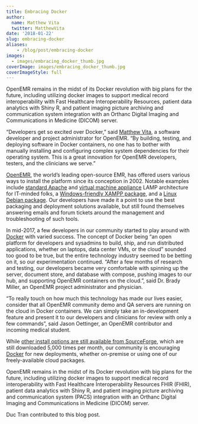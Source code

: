 ```yaml
---
title: Embracing Docker
author:
  name: Matthew Vita
  twitter: MatthewVita
date: '2018-01-22'
slug: embracing-docker
aliases:
    - /blog/post/embracing-docker
images:
  - images/embracing_docker_thumb.jpg
coverImage: images/embracing_docker_thumb.jpg
coverImageStyle: full
---
```

OpenEMR remains in the midst of its Docker revolution with big plans for the future, including utilizing docker images to support medical record interoperability with Fast Healthcare Interoperability Resources, patient data analytics with Shiny R, and patient imaging picture archiving and communication system integration with an Orthanc Digital Imaging and Communications in Medicine (DICOM) server.
<!--more-->

“Developers get so excited over Docker,” said [Matthew Vita](https://twitter.com/MatthewVita), a software developer and project administrator for OpenEMR. “By building, testing, and deploying software in Docker containers, no one has to bother with manually installing and configuring complex system dependencies for their operating system. This is a great innovation for OpenEMR developers, testers, and the clinicians we serve.”

[OpenEMR](http://open-emr.org), the world’s leading open-source EMR, has offered users various ways to install the platform since its conception in 2002. Notable examples include [standard Apache](http://www.open-emr.org/wiki/index.php/OpenEMR_Downloads) and [virtual machine appliance](http://www.open-emr.org/wiki/index.php/OpenEMR_Downloads#Appliance) LAMP architecture for IT-minded folks, a [Windows-friendly XAMPP package](http://www.open-emr.org/wiki/index.php/OpenEMR_Downloads#Windows:_Pre-installed_OpenEMR_with_the_XAMPP_Package), and a [Linux Debian package](http://www.open-emr.org/wiki/index.php/OpenEMR_Downloads#Ubuntu_.2F_Mint_.2F_Debian). Our developers have made it a point to use the best packaging and deployment solutions available, but still found themselves answering emails and forum tickets around the management and troubleshooting of such tools.

In mid-2017, a few developers in our community started to play around with [Docker](https://hub.docker.com/r/openemr/openemr/) with varied success. The concept of Docker being “an open platform for developers and sysadmins to build, ship, and run distributed applications, whether on laptops, data center VMs, or the cloud” sounded too good to be true, but the entire technology industry seemed to be betting on it, so our experimentation continued. “After a few months of research and testing, our developers became very comfortable with spinning up the server, document store, and database with compose, pushing images to our hub, and supporting OpenEMR containers on the cloud.”, said Dr. Brady Miller, an OpenEMR project administrator and physician.

“To really touch on how much this technology has made our lives easier, consider that all OpenEMR community demo and QA servers are running on the cloud in Docker containers. We can simply take an in-development feature and present it to our developers and clinicians for review with only a few commands”, said Jason Oettinger, an OpenEMR contributor and incoming medical student.

While [other install options are still available from SourceForge](https://sourceforge.net/projects/openemr/), which are still downloaded 5,000 times per month, our community is encouraging [Docker](https://hub.docker.com/r/openemr/openemr/) for new deployments, whether on-premise or using one of our freely-available cloud packages.

OpenEMR remains in the midst of its Docker revolution with big plans for the future, including utilizing docker images to support medical record interoperability with Fast Healthcare Interoperability Resources FHIR (FHIR), patient data analytics with Shiny R, and patient imaging picture archiving and communication system (PACS) integration with an Orthanc Digital Imaging and Communications in Medicine (DICOM) server.

Duc Tran contributed to this blog post.
